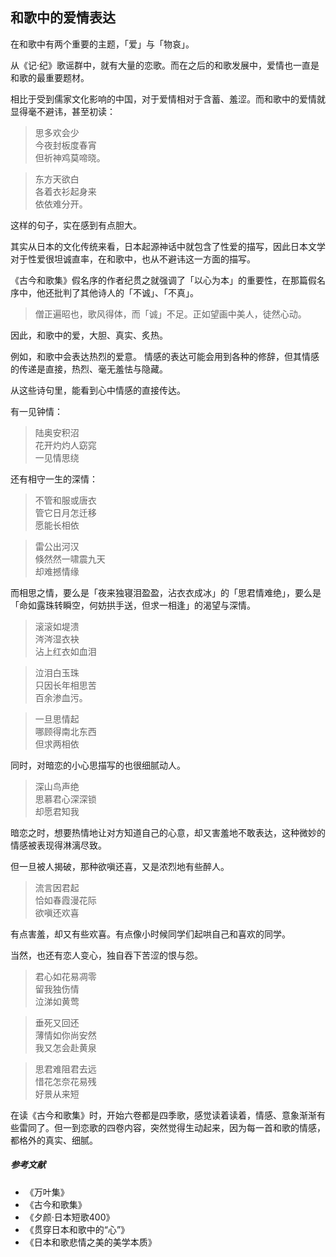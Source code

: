 ## 和歌中的爱情表达


在和歌中有两个重要的主题，「爱」与「物哀」。

从《记·纪》歌谣群中，就有大量的恋歌。而在之后的和歌发展中，爱情也一直是和歌的最重要题材。

相比于受到儒家文化影响的中国，对于爱情相对于含蓄、羞涩。而和歌中的爱情就显得毫不避讳，甚至初读：

> 思多欢会少  
今夜封板度春宵  
但祈神鸡莫啼晓。


> 东方天欲白  
各着衣衫起身来  
依依难分开。

这样的句子，实在感到有点胆大。

其实从日本的文化传统来看，日本起源神话中就包含了性爱的描写，因此日本文学对于性爱很坦诚直率，在和歌中，也从不避讳这一方面的描写。

《古今和歌集》假名序的作者纪贯之就强调了「以心为本」的重要性，在那篇假名序中，他还批判了其他诗人的「不诚」、「不真」。

> 僧正遍昭也，歌风得体，而「诚」不足。正如望画中美人，徒然心动。

因此，和歌中的爱，大胆、真实、炙热。


例如，和歌中会表达热烈的爱意。 情感的表达可能会用到各种的修辞，但其情感的传递是直接，热烈、毫无羞怯与隐藏。

从这些诗句里，能看到心中情感的直接传达。

有一见钟情：
> 陆奥安积沼  
花开灼灼人窈窕  
一见情思绕

还有相守一生的深情：
> 不管和服或唐衣  
管它日月怎迁移  
愿能长相依


> 雷公出河汉  
倏然然一啸震九天  
却难撼情缘


而相思之情，要么是「夜来独寝泪盈盈，沾衣衣成冰」的「思君情难绝」，要么是「命如露珠转瞬空，何妨拱手送，但求一相逢」的渴望与深情。

> 滚滚如堤溃  
涔涔湿衣袂  
沾上红衣如血泪


> 泣泪白玉珠  
只因长年相思苦  
百余渗血污。


> 一旦思情起  
哪顾得南北东西  
但求两相依



同时，对暗恋的小心思描写的也很细腻动人。

> 深山鸟声绝  
思慕君心深深锁  
却愿君知我

暗恋之时，想要热情地让对方知道自己的心意，却又害羞地不敢表达，这种微妙的情感被表现得淋漓尽致。

但一旦被人揭破，那种欲嗔还喜，又是浓烈地有些醉人。

> 流言因君起  
恰如春霞漫花际  
欲嗔还欢喜

有点害羞，却又有些欢喜。有点像小时候同学们起哄自己和喜欢的同学。

当然，也还有恋人变心，独自吞下苦涩的恨与怨。

> 君心如花易凋零  
留我独伤情  
泣涕如黄莺


> 垂死又回还  
薄情如你尚安然  
我又怎会赴黄泉


> 思君难阻君去远  
惜花怎奈花易残  
好景从来短

在读《古今和歌集》时，开始六卷都是四季歌，感觉读着读着，情感、意象渐渐有些雷同了。但一到恋歌的四卷内容，突然觉得生动起来，因为每一首和歌的情感，都格外的真实、细腻。

##### 参考文献
- 《万叶集》
- 《古今和歌集》
- 《夕颜·日本短歌400》
- 《贯穿日本和歌中的“心”》
- 《日本和歌悲情之美的美学本质》
